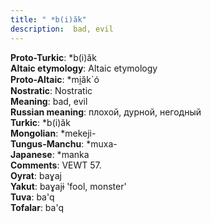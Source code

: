 ```yaml
---
title: " *b(i)ăk"
description:  bad, evil
---
```


<strong>Proto-Turkic</strong>:  *b(i)ăk<br>
<strong>Altaic etymology</strong>:  Altaic etymology<br>
<strong> Proto-Altaic</strong>:  *mi̯ăk`ó<br>
<strong>Nostratic</strong>:  Nostratic<br>
<strong>Meaning</strong>:  bad, evil<br>
<strong>Russian meaning</strong>:  плохой, дурной, негодный<br>
<strong>Turkic</strong>:  *b(i)ăk<br>
<strong>Mongolian</strong>:  *mekeji-<br>
<strong>Tungus-Manchu</strong>:  *muxa-<br>
<strong>Japanese</strong>:  *manka<br>
<strong>Comments</strong>:  VEWT 57.<br>
<strong>Oyrat</strong>:  baɣaj<br>
<strong>Yakut</strong>:  baɣajɨ 'fool, monster'<br>
<strong>Tuva</strong>:  ba'q<br>
<strong>Tofalar</strong>:  ba'q<br>


